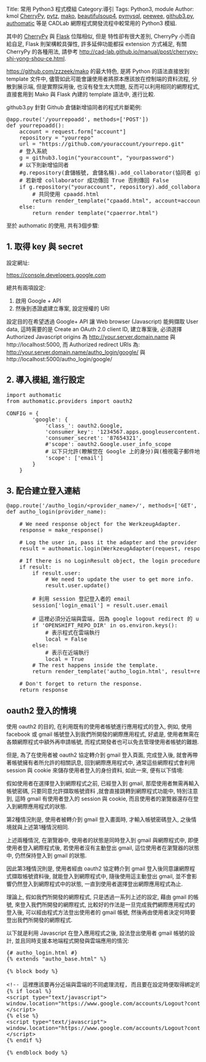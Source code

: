 Title: 常用 Python3 程式模組
Category:導引
Tags: Python3, module
Author: kmol
<a href="http://www.cherrypy.org/">CherryPy</a>, <a href="http://pytz.sourceforge.net/">pytz</a>, <a href="http://www.makotemplates.org/">mako</a>, <a href="https://www.crummy.com/software/BeautifulSoup/">beautifulsoup4</a>, <a href="https://github.com/PyMySQL/PyMySQL">pymysql</a>, <a href="https://github.com/coleifer/peewee">peewee</a>, <a href="https://github.com/sigmavirus24/github3.py">github3.py</a>, <a href="http://peterhudec.github.io/authomatic/">authomatic</a> 等是 CADLab 網際程式開發流程中較常用的 Python3 模組.

<!-- PELICAN_END_SUMMARY -->

其中的 <a href="http://www.cherrypy.org/">CherryPy</a> 與 <a href="http://flask.pocoo.org/">Flask</a> 位階相似, 但是
特性卻有很大差別, CherryPy 小而自給自足, Flask 則架構較具彈性, 許多延伸功能都採 extension 方式補足, 有關 CherryPy 的各種用法, 請參考 <a href="http://cad-lab.github.io/manual/post/cherrypy-shi-yong-shou-ce.html">http://cad-lab.github.io/manual/post/cherrypy-shi-yong-shou-ce.html</a>.

<a href="https://github.com/zzzeek/mako">https://github.com/zzzeek/mako</a> 的最大特色, 是將 Python 的語法直接放到 template 文件中, 儘管如此可能會讓使用者將原本應該放在控制端的資料流程, 分散到展示端, 但是實際採用後, 也沒有發生太大問題, 反而可以利用相同的網際程式, 直接套用到 Mako 與 Flask 內建的 template 語法中, 進行比較.

github3.py 針對 Github 倉儲新增協同者的程式片斷範例:

<pre class="brush: python">
@app.route('/yourrepoadd', methods=['POST'])
def yourrepoadd():
    account = request.form["account"]
    repository = "yourrepo"
    url = "https://github.com/youraccount/yourrepo.git"
    # 登入系統
    g = github3.login("youraccount", "yourpassword")
    # 以下則新增協同者
    #g.repository(倉儲帳號, 倉儲名稱).add_collaborator(協同者 github 帳號)
    # 若新增 collaborator 成功傳回 True 否則傳回 False
    if g.repository("youraccount", repository).add_collaborator(account):
        # 共同使用 cpaadd.html
        return render_template("cpaadd.html", account=account, repository=repository, url=url)
    else:
        return render_template("cpaerror.html")
</pre>

至於 authomatic 的使用, 共有3個步驟:

## 1. 取得 key 與 secret

設定網址:

https://console.developers.google.com

總共有兩項設定:

1. 啟用 Google + API
2. 然後到憑證處建立專案, 設定授權的 URI

設定目的在希望透過 Google+ API 讓 Web browser (Javascript) 能夠擷取 User data, 這時需要的是 Create an OAuth 2.0 client ID, 建立專案後, 必須選擇 Authorized Javascript origins 為 http://your.server.domain.name 與 http://localhost:5000, 而 Authorized redirect URIs 為: http://your.server.domain.name/autho_login/google/ 與 http://localhost:5000/autho_login/google/

## 2. 導入模組, 進行設定

<pre class="brush: python">
import authomatic
from authomatic.providers import oauth2

CONFIG = {
        'google': {
            'class_': oauth2.Google,
            'consumer_key': '1234567.apps.googleusercontent.com',
            'consumer_secret': '87654321',
            #'scope': oauth2.Google.user_info_scope
            # 以下只允許(瞭解您在 Google 上的身分)與(檢視電子郵件地址)
            'scope': ['email']
        }
    }
</pre>

## 3. 配合建立登入連結

<pre class="brush: python">
@app.route('/autho_login/&lt;provider_name&gt;/', methods=['GET', 'POST'])
def autho_login(provider_name):
    
    # We need response object for the WerkzeugAdapter.
    response = make_response()
    
    # Log the user in, pass it the adapter and the provider name.
    result = authomatic.login(WerkzeugAdapter(request, response), provider_name)
    
    # If there is no LoginResult object, the login procedure is still pending.
    if result:
        if result.user:
            # We need to update the user to get more info.
            result.user.update()
            
        # 利用 session 登記登入者的 email
        session['login_email'] = result.user.email
        
        # 這裡必須分近端與雲端, 因為 google logout redirect 的 url 不同
        if 'OPENSHIFT_REPO_DIR' in os.environ.keys():
            # 表示程式在雲端執行
            local = False
        else:
            # 表示在近端執行
            local = True
        # The rest happens inside the template.
        return render_template('autho_login.html', result=result, local=local)
    
    # Don't forget to return the response.
    return response
</pre>

## oauth2 登入的情境

使用 oauth2 的目的, 在利用既有的使用者帳號進行應用程式的登入, 例如, 使用 facebook 或 gmail 帳號登入到我們所開發的網際應用程式, 好處是, 使用者無需在各類網際程式中額外再申請帳號, 而程式開發者也可以免去管理使用者帳號的難題.

但是, 為了在使用者被 oauth2 協定轉介到 gmail 登入頁面, 完成登入後, 就會再帶著帳號擁有者所允許的相關訊息, 回到網際應用程式中, 通常這些網際程式會利用 session 與 cookie 來儲存使用者登入的身份資料, 如此一來, 便有以下情境:

假如使用者在選擇登入到網際程式之前, 已經登入到 gmail, 那麼使用者無需再輸入帳號密碼, 只要同意允許擷取帳號資料 ,就會直接跳轉到網際程式功能中, 特別注意到, 這時 gmail 有使用者登入的 session 與 cookie, 而且使用者的瀏覽器還存在登入到網際應用程式的狀態.

第2種情況則是, 使用者被轉介到 gmail 登入畫面時, 才輸入帳號密碼登入, 之後情境就與上述第1種情況相同.

上述兩種情況, 在瀏覽器中, 使用者的狀態是同時登入到 gmail 與網際程式中, 即便使用者登入網際程式後, 若使用者沒有主動登出 gmail, 這位使用者在瀏覽器的狀態中, 仍然保持登入到 gmail 的狀態.

因此第3種情況則是, 使用者經由 oauth2 協定轉介到 gmail 登入後同意讓網際程式擷取帳號資料後, 就能登入到網際程式中, 隨後使用這主動登出 gmail, 並不會影響仍然登入到網際程式中的狀態, 一直到使用者選擇登出網際應用程式為止.

理論上, 假如我們所開發的網際程式, 只是透過一系列上述的設定, 藉由 gmail 的帳號, 來登入我們所開發的網際程式, 比較好的作法是一旦完成我們網際應用程式的登入後, 可以經由程式方法登出使用者的 gmail 帳號, 然後再由使用者決定何時要登出我們所開發的網際程式.

以下就是利用 Javascript 在登入應用程式之後, 設法登出使用者 gmail 帳號的設計, 並且同時支援本地端程式開發與雲端應用的情況:

<pre class="brush: python">
{# autho_login.html #}
{% extends "autho_base.html" %}

{% block body %}

&lt;!-- 這裡應該要再分近端與雲端的不同處理流程, 而且要在設定時便取得綁定的雲端網址 --&gt;
{% if local %}
&lt;script type="text/javascript"&gt;
window.location="https://www.google.com/accounts/Logout?continue=https://appengine.google.com/_ah/logout?continue=http://localhost:5000/check_login";
&lt;/script&gt;
{% else %}
&lt;script type="text/javascript"&gt;
window.location="https://www.google.com/accounts/Logout?continue=https://appengine.google.com/_ah/logout?continue=http://your.server.domain.name/check_login";
&lt;/script&gt;
{% endif %}

{% endblock body %}
</pre>

